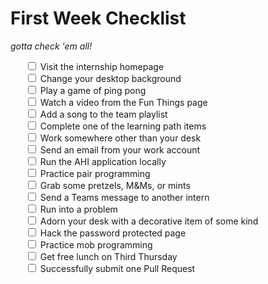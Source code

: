 # First Week Checklist
_gotta check 'em all!_

<ul style="list-style-type: none">
  <input type="checkbox" id="item1"> Visit the internship homepage<br>
  <input type="checkbox" id="item2"> Change your desktop background<br>
  <input type="checkbox" id="item3"> Play a game of ping pong<br>
  <input type="checkbox" id="item4"> Watch a video from the Fun Things page<br>
  <input type="checkbox" id="item5"> Add a song to the team playlist<br>
  <input type="checkbox" id="item6"> Complete one of the learning path items<br>
  <input type="checkbox" id="item7"> Work somewhere other than your desk<br>
  <input type="checkbox" id="item8"> Send an email from your work account<br>
  <input type="checkbox" id="item9"> Run the AHI application locally<br>
  <input type="checkbox" id="item10"> Practice pair programming<br>
  <input type="checkbox" id="item12"> Grab some pretzels, M&Ms, or mints<br>
  <input type="checkbox" id="item13"> Send a Teams message to another intern<br>
  <input type="checkbox" id="item14"> Run into a problem<br>
  <input type="checkbox" id="item15"> Adorn your desk with a decorative item of some kind<br>
  <input type="checkbox" id="item16"> Hack the password protected page<br>
  <input type="checkbox" id="item17"> Practice mob programming<br>
  <input type="checkbox" id="item18"> Get free lunch on Third Thursday<br>
  <input type="checkbox" id="item19"> Successfully submit one Pull Request<br>
</ul>

<script>
  document.querySelectorAll("input").forEach(inputElement => {
    const elementId = `${inputElement.id}`;

    inputElement.checked = localStorage.getItem(elementId) === 'checked';
    inputElement.onchange = e => {
      if (e.target.checked) {
        localStorage.setItem(elementId, 'checked');
      } else {
          localStorage.setItem(elementId, 'not-checked');
      }
    };
  });
</script>
